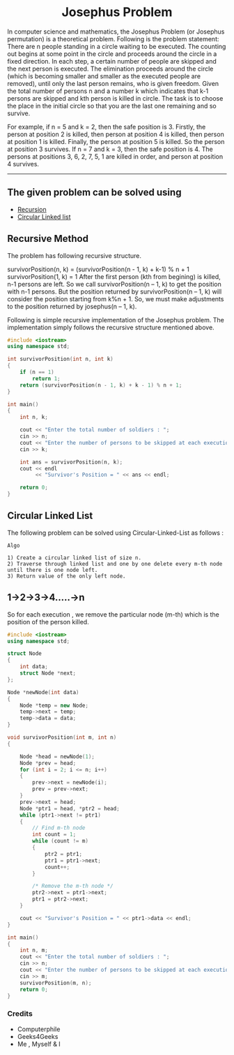 <h1 align="center" id="head"> Josephus Problem </h1>
In computer science and mathematics, the Josephus Problem (or Josephus permutation) is a theoretical problem. Following is the problem statement:
There are n people standing in a circle waiting to be executed. The counting out begins at some point in the circle and proceeds around the circle in a fixed direction. In each step, a certain number of people are skipped and the next person is executed. The elimination proceeds around the circle (which is becoming smaller and smaller as the executed people are removed), until only the last person remains, who is given freedom. Given the total number of persons n and a number k which indicates that k-1 persons are skipped and kth person is killed in circle. The task is to choose the place in the initial circle so that you are the last one remaining and so survive.

For example, if n = 5 and k = 2, then the safe position is 3. Firstly, the person at position 2 is killed, then person at position 4 is killed, then person at position 1 is killed. Finally, the person at position 5 is killed. So the person at position 3 survives.
If n = 7 and k = 3, then the safe position is 4. The persons at positions 3, 6, 2, 7, 5, 1 are killed in order, and person at position 4 survives.

---


## The given problem can be solved using 
- [Recursion](#recursion) 
- [Circular Linked list](#cll)


## Recursive Method
The problem has following recursive structure.

  survivorPosition(n, k) = (survivorPosition(n - 1, k) + k-1) % n + 1
  survivorPosition(1, k) = 1
After the first person (kth from begining) is killed, n-1 persons are left. So we call survivorPosition(n – 1, k) to get the position with n-1 persons. But the position returned by survivorPosition(n – 1, k) will consider the position starting from k%n + 1. So, we must make adjustments to the position returned by josephus(n – 1, k).

Following is simple recursive implementation of the Josephus problem. The implementation simply follows the recursive structure mentioned above.
```cpp
#include <iostream>
using namespace std;

int survivorPosition(int n, int k)
{
    if (n == 1)
        return 1;
    return (survivorPosition(n - 1, k) + k - 1) % n + 1;
}

int main()
{
    int n, k;

    cout << "Enter the total number of soldiers : ";
    cin >> n;
    cout << "Enter the number of persons to be skipped at each execution : ";
    cin >> k;

    int ans = survivorPosition(n, k);
    cout << endl
         << "Survivor's Position = " << ans << endl;

    return 0;
}
```

## Circular Linked List
The following problem can be solved using Circular-Linked-List as follows :

```
Algo

1) Create a circular linked list of size n.
2) Traverse through linked list and one by one delete every m-th node until there is one node left.
3) Return value of the only left node.
```
## 1->2->3->4.....->n
So for each execution , we remove the particular node (m-th) which is the position of the person killed.

```cpp
#include <iostream>
using namespace std;

struct Node
{
    int data;
    struct Node *next;
};

Node *newNode(int data)
{
    Node *temp = new Node;
    temp->next = temp;
    temp->data = data;
}

void survivorPosition(int m, int n)
{

    Node *head = newNode(1);
    Node *prev = head;
    for (int i = 2; i <= n; i++)
    {
        prev->next = newNode(i);
        prev = prev->next;
    }
    prev->next = head;
    Node *ptr1 = head, *ptr2 = head;
    while (ptr1->next != ptr1)
    {
        // Find m-th node
        int count = 1;
        while (count != m)
        {
            ptr2 = ptr1;
            ptr1 = ptr1->next;
            count++;
        }

        /* Remove the m-th node */
        ptr2->next = ptr1->next;
        ptr1 = ptr2->next;
    }

    cout << "Survivor's Position = " << ptr1->data << endl;
}

int main()
{
    int n, m;
    cout << "Enter the total number of soldiers : ";
    cin >> n;
    cout << "Enter the number of persons to be skipped at each execution : ";
    cin >> m;
    survivorPosition(m, n);
    return 0;
}
```












### Credits
- Computerphile 
- Geeks4Geeks 
- Me , Myself & I